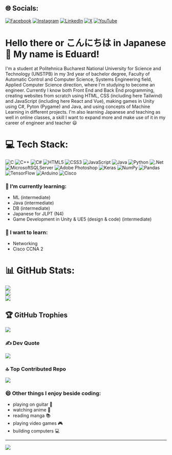 ## 🌐 Socials:
[![Facebook](https://img.shields.io/badge/Facebook-%231877F2.svg?logo=Facebook&logoColor=white)](https://facebook.com/eduard.donea.9) [![Instagram](https://img.shields.io/badge/Instagram-%23E4405F.svg?logo=Instagram&logoColor=white)](https://instagram.com/edy_donea) [![LinkedIn](https://img.shields.io/badge/LinkedIn-%230077B5.svg?logo=linkedin&logoColor=white)](https://linkedin.com/in/eduard-donea) [![X](https://img.shields.io/badge/X-black.svg?logo=X&logoColor=white)](https://x.com/DoneaEdy) [![YouTube](https://img.shields.io/badge/YouTube-%23FF0000.svg?logo=YouTube&logoColor=white)](https://youtube.com/@donedi8864) 

# Hello there or こんにちは in Japanese 👋 My name is Eduard!

I'm a student at Politehnica Bucharest National University for Science and Technology (UNSTPB) in my 3rd year of bachelor degree, Faculty of Automatic Control and Computer Science, Systems Engineering field, Applied Computer Science direction, where I'm studying to become an engineer. Currently I know both Front End and Back End programming, creating websites from scratch using HTML, CSS (including here Tailwind) and JavaScript (including here React and Vue), making games in Unity using C#, Pyton (Pygame) and Java, and using concepts of Machine Learning in different projects. I'm also learning Japanese and teaching as well in online classes, a skill I want to expand more and make use of it in my career of engineer and teacher :smiley:

# 💻 Tech Stack:
![C](https://img.shields.io/badge/c-%2300599C.svg?style=for-the-badge&logo=c&logoColor=white) ![C++](https://img.shields.io/badge/c++-%2300599C.svg?style=for-the-badge&logo=c%2B%2B&logoColor=white) ![C#](https://img.shields.io/badge/c%23-%23239120.svg?style=for-the-badge&logo=csharp&logoColor=white) ![HTML5](https://img.shields.io/badge/html5-%23E34F26.svg?style=for-the-badge&logo=html5&logoColor=white) ![CSS3](https://img.shields.io/badge/css3-%231572B6.svg?style=for-the-badge&logo=css3&logoColor=white) ![JavaScript](https://img.shields.io/badge/javascript-%23323330.svg?style=for-the-badge&logo=javascript&logoColor=%23F7DF1E) ![Java](https://img.shields.io/badge/java-%23ED8B00.svg?style=for-the-badge&logo=openjdk&logoColor=white) ![Python](https://img.shields.io/badge/python-3670A0?style=for-the-badge&logo=python&logoColor=ffdd54) ![.Net](https://img.shields.io/badge/.NET-5C2D91?style=for-the-badge&logo=.net&logoColor=white) ![MicrosoftSQLServer](https://img.shields.io/badge/Microsoft%20SQL%20Server-CC2927?style=for-the-badge&logo=microsoft%20sql%20server&logoColor=white) ![Adobe Photoshop](https://img.shields.io/badge/adobe%20photoshop-%2331A8FF.svg?style=for-the-badge&logo=adobe%20photoshop&logoColor=white) ![Keras](https://img.shields.io/badge/Keras-%23D00000.svg?style=for-the-badge&logo=Keras&logoColor=white) ![NumPy](https://img.shields.io/badge/numpy-%23013243.svg?style=for-the-badge&logo=numpy&logoColor=white) ![Pandas](https://img.shields.io/badge/pandas-%23150458.svg?style=for-the-badge&logo=pandas&logoColor=white) ![TensorFlow](https://img.shields.io/badge/TensorFlow-%23FF6F00.svg?style=for-the-badge&logo=TensorFlow&logoColor=white) ![Arduino](https://img.shields.io/badge/-Arduino-00979D?style=for-the-badge&logo=Arduino&logoColor=white) ![Cisco](https://img.shields.io/badge/cisco-%23049fd9.svg?style=for-the-badge&logo=cisco&logoColor=black)

### 🌱 I’m currently learning:

- ML (intermediate)
- Java (intermediate)
- DB (intermediate)
- Japanese for JLPT (N4)
- Game Development in Unity & UE5 (design & code) (intermediate)

### 🔭 I want to learn:

- Networking
- Cisco CCNA 2

# 📊 GitHub Stats:
![](https://github-readme-stats.vercel.app/api?username=EdisonSenpai&theme=dark&hide_border=false&include_all_commits=false&count_private=false)<br/>
![](https://github-readme-streak-stats.herokuapp.com/?user=EdisonSenpai&theme=dark&hide_border=false)<br/>
![](https://github-readme-stats.vercel.app/api/top-langs/?username=EdisonSenpai&theme=dark&hide_border=false&include_all_commits=false&count_private=false&layout=compact)

## 🏆 GitHub Trophies
![](https://github-profile-trophy.vercel.app/?username=EdisonSenpai&theme=radical&no-frame=false&no-bg=true&margin-w=4)

### ✍️ Dev Quote
![](https://quotes-github-readme.vercel.app/api?type=horizontal&theme=radical)

### 🔝 Top Contributed Repo
![](https://github-contributor-stats.vercel.app/api?username=EdisonSenpai&limit=5&theme=dark&combine_all_yearly_contributions=true)

### 😄 Other things I enjoy beside coding:

- playing on guitar :guitar:
- watching anime :movie_camera:
- reading manga :books:
- playing video games :video_game:
- building computers :computer:

---
[![](https://visitcount.itsvg.in/api?id=EdisonSenpai&icon=0&color=1)](https://visitcount.itsvg.in)

